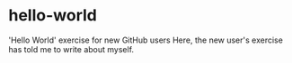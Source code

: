 # hello-world
'Hello World' exercise for new GitHub users
Here, the new user's exercise has told me to write about myself.
